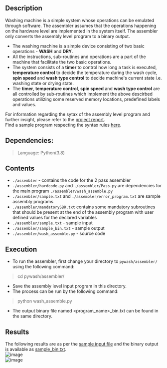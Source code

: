 ## Description
Washing machine is a simple system whose operations can be emulated through software. The assembler assumes that the operations happening on the hardware level are implemented in the system itself. The assembler only converts the assembly level program to a binary output.
- The washing machine is a simple device consisting of two basic operations - **WASH** and **DRY**.
- All the instructions, sub-routines and operations are a part of the machine that facilitate the two basic operations.
- The system consists of a **timer** to control how long a task is executed, **temperature control** to decide the temperature during the wash cycle, **spin speed** and **wash type control** to decide machine's current state i.e. washing state or drying state.
- The **timer**, **temperature control**, **spin speed** and **wash type control** are all controlled by sub-routines which implement the above descirbed operations utilizing some reserved memory locations, predefined labels and values.

For information regarding the sytax of the assembly level program and further insight, please refer to the [project report](https://github.com/maanas-talwar/pywash/blob/main/Report.pdf).  
Find a sample program respecting the syntax rules [here](https://github.com/maanas-talwar/pywash/blob/main/assembler/sample.txt).

## Dependencies:
> Language: Python(3.8)

## Contents
* `./assembler` - contains the code for the 2 pass assembler
* `./assembler/hardcode.py` and `./assembler/Pass.py` are dependencies for the main program `./assembler/wash_assemble.py`
* `./assembler/sample.txt` and `./assembler/error_program.txt` are sample assembly programs
* `./assembler/mandatorySBR.txt` contains some mandatory subroutines that should be present at the end of the assembly program with user defined values for the declared variables
* `./assembler/sample.txt` - sample input
* `./assembler/sample_bin.txt` - sample output
* `./assembler/wash_assemble.py` - source code

## Execution
* To run the assembler, first change your directory to `pywash/assembler/` using the following command:
> cd pywash/assembler/
* Save the assembly level input program in this directory.
* The process can be run by the following command:
> python wash_assemble.py
* The output binary file named <program_name>_bin.txt can be found in the same directory.

## Results
The following results are as per the [sample input file](https://github.com/maanas-talwar/pywash/blob/main/assembler/sample.txt) and the binary output is available as [sample_bin.txt](https://github.com/maanas-talwar/pywash/blob/main/assembler/sample_bin.txt).  
![image](https://user-images.githubusercontent.com/54113320/131447911-12722c20-9bff-4882-b78a-bde30c03e468.png)  
![image](https://user-images.githubusercontent.com/54113320/131447944-3693557e-36f9-4791-8dbd-4942b592389f.png)

